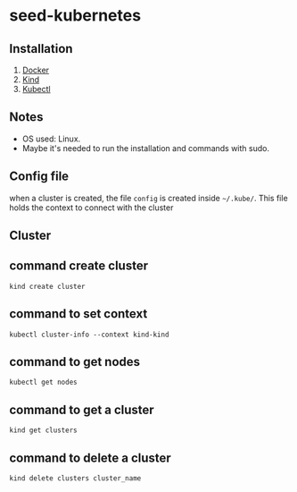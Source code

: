 # seed-kubernetes

## Installation
1. [Docker](https://docs.docker.com/compose/install/)
2. [Kind](https://kind.sigs.k8s.io/docs/user/quick-start)
3. [Kubectl](https://kubernetes.io/docs/reference/kubectl/)

## Notes
* OS used: Linux.
* Maybe it's needed to run the installation and commands with sudo.

## Config file
when a cluster is created, the file `config` is created inside `~/.kube/`. This file holds the context to connect with the cluster

## Cluster

## command create cluster
`kind create cluster`
## command to set context
`kubectl cluster-info --context kind-kind`
## command to get nodes
`kubectl get nodes`
## command to get a cluster
`kind get clusters`
## command to delete a cluster
`kind delete clusters cluster_name`